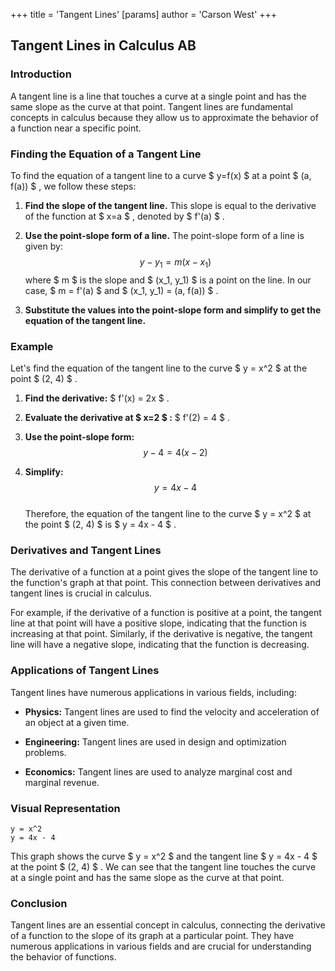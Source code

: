 +++
 title = 'Tangent Lines'
[params]
	author = 'Carson West'
+++

## Tangent Lines in Calculus AB

### Introduction

A tangent line is a line that touches a curve at a single point and has the same slope as the curve at that point. Tangent lines are fundamental concepts in calculus because they allow us to approximate the behavior of a function near a specific point.

### Finding the Equation of a Tangent Line

To find the equation of a tangent line to a curve  $ y=f(x) $  at a point  $ (a, f(a)) $ , we follow these steps:

1. **Find the slope of the tangent line.** This slope is equal to the derivative of the function at  $ x=a $ , denoted by  $ f'(a) $ .

2. **Use the point-slope form of a line.** The point-slope form of a line is given by:
     $$ y - y_1 = m(x - x_1) $$      where  $ m $  is the slope and  $ (x_1, y_1) $  is a point on the line. In our case,  $ m = f'(a) $  and  $ (x_1, y_1) = (a, f(a)) $ .

3. **Substitute the values into the point-slope form and simplify to get the equation of the tangent line.**

### Example

Let's find the equation of the tangent line to the curve  $ y = x^2 $  at the point  $ (2, 4) $ .

1. **Find the derivative:**  $ f'(x) = 2x $ .

2. **Evaluate the derivative at  $ x=2 $ :**  $ f'(2) = 4 $ .

3. **Use the point-slope form:**
     $$ y - 4 = 4(x - 2) $$  
4. **Simplify:**
     $$ y = 4x - 4 $$  
Therefore, the equation of the tangent line to the curve  $ y = x^2 $  at the point  $ (2, 4) $  is  $ y = 4x - 4 $ .

### Derivatives and Tangent Lines 
The derivative of a function at a point gives the slope of the tangent line to the function's graph at that point. This connection between derivatives and tangent lines is crucial in calculus.

For example, if the derivative of a function is positive at a point, the tangent line at that point will have a positive slope, indicating that the function is increasing at that point. Similarly, if the derivative is negative, the tangent line will have a negative slope, indicating that the function is decreasing.

### Applications of Tangent Lines

Tangent lines have numerous applications in various fields, including:

* **Physics:** Tangent lines are used to find the velocity and acceleration of an object at a given time.

* **Engineering:** Tangent lines are used in design and optimization problems.

* **Economics:** Tangent lines are used to analyze marginal cost and marginal revenue.

### Visual Representation

```desmos-graph
y = x^2
y = 4x - 4
```

This graph shows the curve  $ y = x^2 $  and the tangent line  $ y = 4x - 4 $  at the point  $ (2, 4) $ . We can see that the tangent line touches the curve at a single point and has the same slope as the curve at that point.

### Conclusion

Tangent lines are an essential concept in calculus, connecting the derivative of a function to the slope of its graph at a particular point. They have numerous applications in various fields and are crucial for understanding the behavior of functions.
